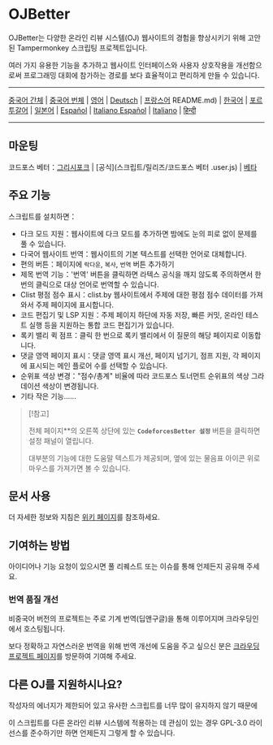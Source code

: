 # OJBetter

OJBetter는 다양한 온라인 리뷰 시스템(OJ) 웹사이트의 경험을 향상시키기 위해 고안된 Tampermonkey 스크립팅 프로젝트입니다.

여러 가지 유용한 기능을 추가하고 웹사이트 인터페이스와 사용자 상호작용을 개선함으로써 프로그래밍 대회에 참가하는 경로를 보다 효율적이고 편리하게 만들 수 있습니다.

***

[중국어 간체](README.md) | [중국어 번체](i18n/zh-Hant/README.md) | [영어](i18n/en/README.md) | [Deutsch](i18n/de/README.md) | [프랑스어](i18n/fr/) README.md) | [한국어](i18n/ko/README.md) | [포르투갈어](i18n/pt/README.md) | [일본어](i18n/ja/README.md) | [Español](i18n/es/README.md) | [Italiano Español](i18n/es/README.md) | [Italiano](i18n/it/README.md) | [हिन्दी](i18n/hi/README.md)

***

## 마운팅

코드포스 베터：[그리시포크](https://greasyfork.org/zh-CN/scripts/465777-codeforces-better) | [공식](스크립트/릴리즈/코드포스 베터 .user.js) | [베타](스크립트/dev/codeforces-better.user.js)

## 주요 기능

스크립트를 설치하면：

- 다크 모드 지원：웹사이트에 다크 모드를 추가하면 밤에도 눈의 피로 없이 문제를 풀 수 있습니다.
- 다국어 웹사이트 번역：웹사이트의 기본 텍스트를 선택한 언어로 대체합니다.
- 편의 버튼：페이지에 `락다운`, `복사`, `번역` 버튼 추가하기
- 제목 번역 기능：'번역' 버튼을 클릭하면 라텍스 공식을 깨지 않도록 주의하면서 한 번의 클릭으로 대상 언어로 번역할 수 있습니다.
- Clist 평점 점수 표시：clist.by 웹사이트에서 주제에 대한 평점 점수 데이터를 가져와서 주제 페이지에 표시합니다.
- 코드 편집기 및 LSP 지원：주제 페이지 하단에 자동 저장, 빠른 커밋, 온라인 테스트 실행 등을 지원하는 통합 코드 편집기가 있습니다.
- 록키 밸리 퀵 점프：클릭 한 번으로 록키 밸리에서 이 질문의 해당 페이지로 이동합니다.
- 댓글 영역 페이지 표시：댓글 영역 표시 개선, 페이지 넘기기, 점프 지원, 각 페이지에 표시되는 메인 플로어 수를 선택할 수 있습니다.
- 순위표 색상 변경："점수/총계" 비율에 따라 코드포스 토너먼트 순위표의 색상 그라데이션 색상이 변경됩니다.
- 기타 작은 기능……

> [!참고]
>
> 전체 페이지\*\*의 오른쪽 상단에 있는 **`CodeforcesBetter 설정`** 버튼을 클릭하면 설정 패널이 열립니다.
>
> 대부분의 기능에 대한 도움말 텍스트가 제공되며, 옆에 있는 물음표 아이콘 위로 마우스를 가져가면 볼 수 있습니다.

## 문서 사용

더 자세한 정보와 지침은 [위키 페이지](https://github.com/beijixiaohu/OJBetter/wiki)를 참조하세요.

## 기여하는 방법

아이디어나 기능 요청이 있으시면 풀 리퀘스트 또는 이슈를 통해 언제든지 공유해 주세요.

### 번역 품질 개선

비중국어 버전의 프로젝트는 주로 기계 번역(딥앤구글)을 통해 이루어지며 크라우딩인에서 호스팅됩니다.

보다 정확하고 자연스러운 번역을 위해 번역 개선에 도움을 주고 싶으신 분은 [크라우딩 프로젝트 페이지](https://zh.crowdin.com/project/codeforcesbetter)를 방문하여 기여해 주세요.

## 다른 OJ를 지원하시나요?

작성자의 에너지가 제한되어 있고 유사한 스크립트를 너무 많이 유지하지 않기 때문에

이 스크립트를 다른 온라인 리뷰 시스템에 적용하는 데 관심이 있는 경우 GPL-3.0 라이선스를 준수하기만 하면 언제든지 그렇게 할 수 있습니다.

